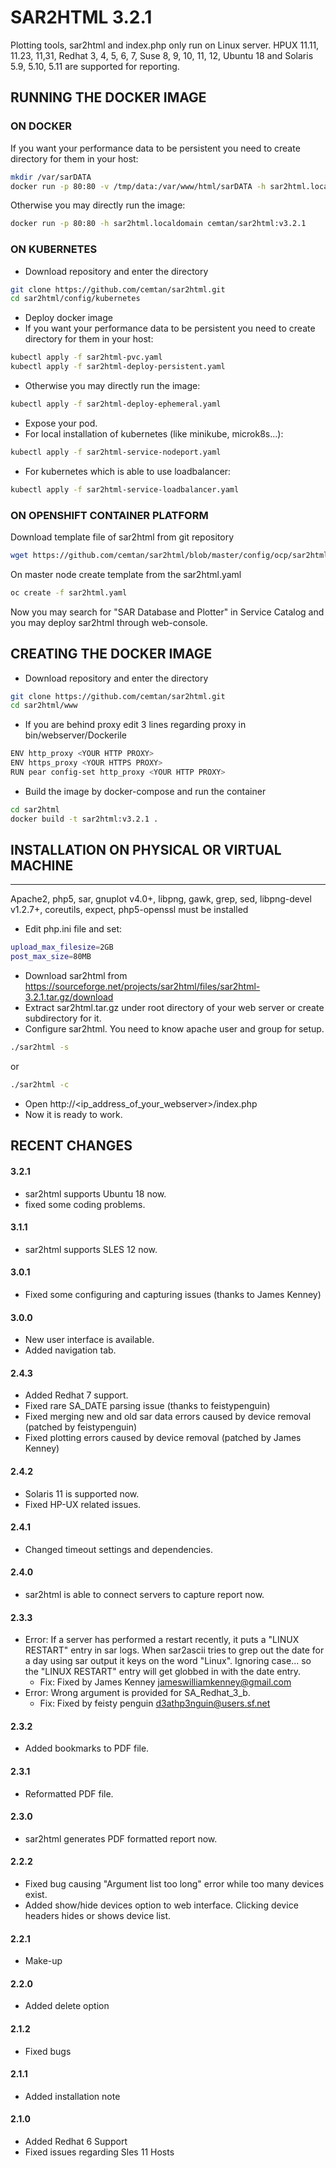# SAR2HTML 3.2.1
Plotting tools, sar2html and index.php only run on Linux server. HPUX 11.11, 11.23, 11,31, Redhat 3, 4, 5, 6, 7, Suse 8, 9, 10, 11, 12, Ubuntu 18 and Solaris 5.9, 5.10, 5.11 are supported for reporting.

## RUNNING THE DOCKER IMAGE 
### ON DOCKER
If you want your performance data to be persistent you need to create directory for them in your host: 
```bash
mkdir /var/sarDATA
docker run -p 80:80 -v /tmp/data:/var/www/html/sarDATA -h sar2html.localdomain cemtan/sar2html:v3.2.1 
```
Otherwise you may directly run the image:
```bash
docker run -p 80:80 -h sar2html.localdomain cemtan/sar2html:v3.2.1 
```
### ON KUBERNETES
- Download repository and enter the directory
```bash
git clone https://github.com/cemtan/sar2html.git
cd sar2html/config/kubernetes
```
- Deploy docker image
 - If you want your performance data to be persistent you need to create directory for them in your host:
```bash
kubectl apply -f sar2html-pvc.yaml
kubectl apply -f sar2html-deploy-persistent.yaml
```
 - Otherwise you may directly run the image:
```bash
kubectl apply -f sar2html-deploy-ephemeral.yaml
```
- Expose your pod. 
 - For local installation of kubernetes (like minikube, microk8s...):
```bash
kubectl apply -f sar2html-service-nodeport.yaml
```
 - For kubernetes which is able to use loadbalancer:
```bash
kubectl apply -f sar2html-service-loadbalancer.yaml
```

### ON OPENSHIFT CONTAINER PLATFORM
Download template file of sar2html from git repository
```bash
wget https://github.com/cemtan/sar2html/blob/master/config/ocp/sar2html.yaml
```
On master node create template from the sar2html.yaml
```bash
oc create -f sar2html.yaml 
```
Now you may search for "SAR Database and Plotter" in Service Catalog and you may deploy sar2html through web-console.
## CREATING THE DOCKER IMAGE
- Download repository and enter the directory
```bash
git clone https://github.com/cemtan/sar2html.git
cd sar2html/www
```
- If you are behind proxy edit 3 lines regarding proxy in bin/webserver/Dockerile
```bash
ENV http_proxy <YOUR HTTP PROXY>
ENV https_proxy <YOUR HTTPS PROXY>
RUN pear config-set http_proxy <YOUR HTTP PROXY>
```
- Build the image by docker-compose and run the container
```bash
cd sar2html
docker build -t sar2html:v3.2.1 .
```

## INSTALLATION ON PHYSICAL OR VIRTUAL MACHINE
-------------------
Apache2, php5, sar, gnuplot v4.0+, libpng, gawk, grep, sed, libpng-devel v1.2.7+, coreutils, expect, php5-openssl must be installed
- Edit php.ini file and set:
```bash
upload_max_filesize=2GB
post_max_size=80MB
```
- Download sar2html from https://sourceforge.net/projects/sar2html/files/sar2html-3.2.1.tar.gz/download
- Extract sar2html.tar.gz under root directory of your web server or create subdirectory for it.
- Configure sar2html. You need to know apache user and group for setup.
```bash
./sar2html -s
```
or 
```bash
./sar2html -c
```
- Open http://<ip_address_of_your_webserver>/index.php
- Now it is ready to work.

## RECENT CHANGES
#### 3.2.1
- sar2html supports Ubuntu 18 now.
- fixed some coding problems.
#### 3.1.1
- sar2html supports SLES 12 now.
#### 3.0.1
- Fixed some configuring and capturing issues (thanks to James Kenney)
#### 3.0.0
- New user interface is available.
- Added navigation tab.
#### 2.4.3
- Added Redhat 7 support.
- Fixed rare SA_DATE parsing issue (thanks to feistypenguin)
- Fixed merging new and old sar data errors caused by device removal (patched by feistypenguin)
- Fixed plotting errors caused by device removal (patched by James Kenney)
#### 2.4.2
- Solaris 11 is supported now.
- Fixed HP-UX related issues. 
#### 2.4.1
- Changed timeout settings and dependencies.
#### 2.4.0
- sar2html is able to connect servers to capture report now.
#### 2.3.3
- Error: If a server has performed a restart recently, it puts a "LINUX RESTART" entry in sar logs. When sar2ascii tries to grep out the date for a day using sar output it keys on the word "Linux". Ignoring case... so the "LINUX RESTART" entry will get globbed in with the date entry.
  - Fix: 	Fixed by James Kenney <jameswilliamkenney@gmail.com>
- Error:	Wrong argument is provided for SA_Redhat_3_b.
  - Fix:	Fixed by feisty penguin <d3athp3nguin@users.sf.net>
#### 2.3.2
- Added bookmarks to PDF file.
#### 2.3.1
- Reformatted PDF file.
#### 2.3.0
- sar2html generates PDF formatted report now.
#### 2.2.2
- Fixed bug causing "Argument list too long" error while too many devices exist.
- Added show/hide devices option to web interface. Clicking device headers hides or shows device list.
#### 2.2.1
- Make-up
#### 2.2.0
- Added delete option
#### 2.1.2
- Fixed bugs
#### 2.1.1
- Added installation note
#### 2.1.0
- Added Redhat 6 Support
- Fixed issues regarding Sles 11 Hosts
